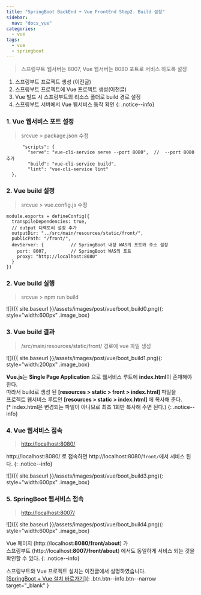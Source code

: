 ```yaml
---
title: "SpringBoot BackEnd + Vue FrontEnd Step2. Build 설정"
sidebar:
  nav: "docs_vue"
categories: 
  - vue
tags:
  - vue
  - springboot
---
```


> 스프링부트 웹서버는 8007, Vue 웹서버는 8080 포트로 서비스 하도록 설정    

1. 스프링부트 프로젝트 생성 (이전글)     
2. 스프링부트 프로젝트에 Vue 프로젝트 생성(이전글)    
3. Vue 빌드 시 스프링부트의 리소스 폴더로 build 경로 설정    
4. 스프링부트 서버에서 Vue 웹서비스 동작 확인
{: .notice--info}

### 1. Vue 웹서비스 포트 설정
> srcvue > package.json 수정        

```
	  "scripts": {
	    "serve": "vue-cli-service serve --port 8080",  //  --port 8080 추가
	    "build": "vue-cli-service build",
	    "lint": "vue-cli-service lint"
  },
```

### 2. Vue build 설정
> srcvue > vue.config.js 수정        

```
module.exports = defineConfig({
  transpileDependencies: true,
  // output 디렉토리 설정 추가
  outputDir: "../src/main/resources/static/front/",   
  publicPath: "/front/",
  devServer: {          // SpringBoot 내장 WAS의 포트와 주소 설정 
    port: 8007,         // SpringBoot WAS의 포트
    proxy: "http://localhost:8080"              
  } 
})
```

### 2. Vue build 실행 
> srcvue > npm run build    

![]({{ site.baseurl }}/assets/images/post/vue/boot_build0.png){: style="width:600px" .image_box}    

### 3. Vue build 결과    
> /src/main/resources/static/front/ 경로에 vue 파일 생성

![]({{ site.baseurl }}/assets/images/post/vue/boot_build1.png){: style="width:200px" .image_box}    

**Vue.js**는 **Single Page Application** 으로 웹서비스 루트에 **index.html**이 존재해야 한다.    
따라서 build로 생성 된 **[resources > static > front > index.html]** 파일을     
프로젝트 웹서비스 루트인 **[resources > static > index.html]** 에 복사해 준다.     
(* index.html은 변경되는 파일이 아니므로 최초 1회만 복사해 주면 된다.)
{: .notice--info}

### 4. Vue 웹서비스 접속
> [http://localhost:8080/](http://localhost:8080/)    

http://localhost:8080/ 로 접속하면 http://localhost:8080/`front/`에서 서비스 된다.
{: .notice--info}

![]({{ site.baseurl }}/assets/images/post/vue/boot_build3.png){: style="width:600px" .image_box}

### 5. SpringBoot 웹서비스 접속
> [http://localhost:8007/](http://localhost:8007/)

![]({{ site.baseurl }}/assets/images/post/vue/boot_build4.png){: style="width:600px" .image_box}


Vue 페이지 (http://localhost:**8080/front/about**) 가    
스프링부트 (http://localhost:**8007/front/about**) 에서도 동일하게 서비스 되는 것을 확인할 수 있다.
{: .notice--info}


스프링부트와 Vue 프로젝트 설치는 이전글에서 설명하였습니다.   
[[SpringBoot + Vue 설치 바로가기]](/vue/springboot-vue/){: .btn.btn--info.btn--narrow target="_blank" }